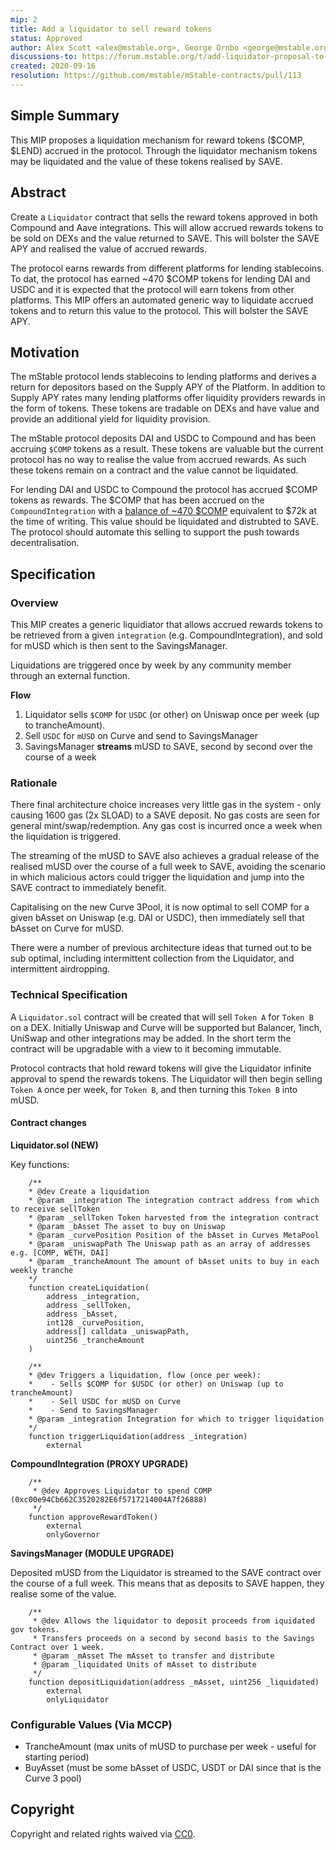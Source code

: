 ```yaml
---
mip: 2
title: Add a liquidator to sell reward tokens
status: Approved
author: Alex Scott <alex@mstable.org>, George Ornbo <george@mstable.org>
discussions-to: https://forum.mstable.org/t/add-liquidator-proposal-to-liquidate-comp-rewards/81
created: 2020-09-16
resolution: https://github.com/mstable/mStable-contracts/pull/113
---
```


<!--You can leave these HTML comments in your merged MIP and delete the visible duplicate text guides, they will not appear and may be helpful to refer to if you edit it again. This is the suggested template for new MIPs. Note that an MIP number will be assigned by an editor. When opening a pull request to submit your MIP, please use an abbreviated title in the filename, `mip-draft_title_abbrev.md`. The title should be 44 characters or less.-->

## Simple Summary

<!--"If you can't explain it simply, you don't understand it well enough." Simply describe the outcome the proposed changes intends to achieve. This should be non-technical and accessible to a casual community member.-->

This MIP proposes a liquidation mechanism for reward tokens ($COMP, $LEND) accrued in the protocol.
Through the liquidator mechanism tokens may be liquidated and the value of
these tokens realised by SAVE.

## Abstract

<!--A short (~200 word) description of the proposed change, the abstract should clearly describe the proposed change. This is what *will* be done if the MIP is implemented, not *why* it should be done or *how* it will be done. If the MIP proposes deploying a new contract, write, "we propose to deploy a new contract that will do x".-->

Create a `Liquidator` contract that sells the reward tokens approved in both
Compound and Aave integrations. This will allow accrued rewards tokens to be sold on DEXs and the
value returned to SAVE. This will bolster the SAVE APY and realised the value of
accrued rewards.

The protocol earns rewards from different platforms for lending stablecoins.
To dat, the protocol has earned ~470 \$COMP tokens for lending DAI and USDC
and it is expected that the protocol will earn tokens from other platforms.
This MIP offers an automated generic way to liquidate accrued tokens and to
return this value to the protocol. This will bolster the SAVE APY.

## Motivation

<!--This is the problem statement. This is the *why* of the MIP. It should clearly explain *why* the current state of the protocol is inadequate.  It is critical that you explain *why* the change is needed, if the MIP proposes changing how something is calculated, you must address *why* the current calculation is innaccurate or wrong. This is not the place to describe how the MIP will address the issue!-->

The mStable protocol lends stablecoins to lending platforms and derives a
return for depositors based on the Supply APY of the Platform. In addition to
Supply APY rates many lending platforms offer liquidity providers rewards in
the form of tokens. These tokens are tradable on DEXs and have value and
provide an additional yield for liquidity provision.

The mStable protocol deposits DAI and USDC to Compound and has been accruing
`$COMP` tokens as a result. These tokens are valuable but the current protocol
has no way to realise the value from accrued rewards. As such these tokens
remain on a contract and the value cannot be liquidated.

For lending DAI and USDC to Compound the protocol has accrued $COMP tokens as
rewards. The $COMP that has been accrued on the `CompoundIntegration` with a
[balance of ~470 \$COMP][1] equivalent to \$72k at the time of writing. This
value should be liquidated and distrubted to SAVE. The protocol should automate
this selling to support the push towards decentralisation.

## Specification

<!--The specification should describe the syntax and semantics of any new feature, there are five sections
1. Overview
2. Rationale
3. Technical Specification
4. Test Cases
5. Configurable Values
-->

### Overview

<!--This is a high level overview of *how* the MIP will solve the problem. The overview should clearly describe how the new feature will be implemented.-->

This MIP creates a generic liquidiator that allows accrued rewards tokens to be retrieved
from a given `integration` (e.g. CompoundIntegration), and sold for mUSD which is then
sent to the SavingsManager.

Liquidations are triggered once by week by any community member through an external function.

**Flow**

1. Liquidator sells `$COMP` for `USDC` (or other) on Uniswap once per week (up to trancheAmount).
1. Sell `USDC` for `mUSD` on Curve and send to SavingsManager
1. SavingsManager **streams** mUSD to SAVE, second by second over the course of a week

### Rationale

<!--This is where you explain the reasoning behind how you propose to solve the problem. Why did you propose to implement the change in this way, what were the considerations and trade-offs. The rationale fleshes out what motivated the design and why particular design decisions were made. It should describe alternate designs that were considered and related work. The rationale may also provide evidence of consensus within the community, and should discuss important objections or concerns raised during discussion.-->

There final architecture choice increases very little gas in the system -
only causing 1600 gas (2x SLOAD) to a SAVE deposit. No gas costs are seen for
general mint/swap/redemption. Any gas cost is incurred once a week when the liquidation
is triggered.

The streaming of the mUSD to SAVE also achieves a gradual
release of the realised mUSD over the course of a full week to SAVE, avoiding the scenario
in which malicious actors could trigger the liquidation and jump into the SAVE contract
to immediately benefit.

Capitalising on the new Curve 3Pool, it is now optimal to sell COMP for a given bAsset on
Uniswap (e.g. DAI or USDC), then immediately sell that bAsset on Curve for mUSD.

There were a number of previous architecture ideas that turned out to be sub optimal, including
intermittent collection from the Liquidator, and intermittent airdropping.

### Technical Specification

<!--The technical specification should outline the public API of the changes proposed. That is, changes to any of the interfaces mStable currently exposes or the creations of new ones.-->

A `Liquidator.sol` contract will be created that will sell `Token A` for `Token B` on a DEX.
Initially Uniswap and Curve will be supported but Balancer, 1inch, UniSwap and
other integrations may be added. In the short term the contract will be
upgradable with a view to it becoming immutable.

Protocol contracts that hold reward tokens will give the Liquidator infinite
approval to spend the rewards tokens. The Liquidator will then begin selling
`Token A` once per week, for `Token B`, and then turning this `Token B` into mUSD.

#### Contract changes

**Liquidator.sol (NEW)**

Key functions:

```
    /**
    * @dev Create a liquidation
    * @param _integration The integration contract address from which to receive sellToken
    * @param _sellToken Token harvested from the integration contract
    * @param _bAsset The asset to buy on Uniswap
    * @param _curvePosition Position of the bAsset in Curves MetaPool
    * @param _uniswapPath The Uniswap path as an array of addresses e.g. [COMP, WETH, DAI]
    * @param _trancheAmount The amount of bAsset units to buy in each weekly tranche
    */
    function createLiquidation(
        address _integration,
        address _sellToken,
        address _bAsset,
        int128 _curvePosition,
        address[] calldata _uniswapPath,
        uint256 _trancheAmount
    )

    /**
    * @dev Triggers a liquidation, flow (once per week):
    *    - Sells $COMP for $USDC (or other) on Uniswap (up to trancheAmount)
    *    - Sell USDC for mUSD on Curve
    *    - Send to SavingsManager
    * @param _integration Integration for which to trigger liquidation
    */
    function triggerLiquidation(address _integration)
        external
```

**CompoundIntegration (PROXY UPGRADE)**

```
    /**
     * @dev Approves Liquidator to spend COMP (0xc00e94Cb662C3520282E6f5717214004A7f26888)
     */
    function approveRewardToken()
        external
        onlyGovernor
```

**SavingsManager (MODULE UPGRADE)**

Deposited mUSD from the Liquidator is streamed to the SAVE contract over the course of a full week.
This means that as deposits to SAVE happen, they realise some of the value.

```
    /**
     * @dev Allows the liquidator to deposit proceeds from iquidated gov tokens.
     * Transfers proceeds on a second by second basis to the Savings Contract over 1 week.
     * @param _mAsset The mAsset to transfer and distribute
     * @param _liquidated Units of mAsset to distribute
     */
    function depositLiquidation(address _mAsset, uint256 _liquidated)
        external
        onlyLiquidator
```

### Configurable Values (Via MCCP)

<!--Please list all values configurable via MCCP under this implementation.-->

- TrancheAmount (max units of mUSD to purchase per week - useful for starting period)
- BuyAsset (must be some bAsset of USDC, USDT or DAI since that is the Curve 3 pool)

## Copyright

Copyright and related rights waived via [CC0](https://creativecommons.org/publicdomain/zero/1.0/).

[1]: https://etherscan.io/tokenholdings?a=0xd55684f4369040c12262949ff78299f2bc9db735
